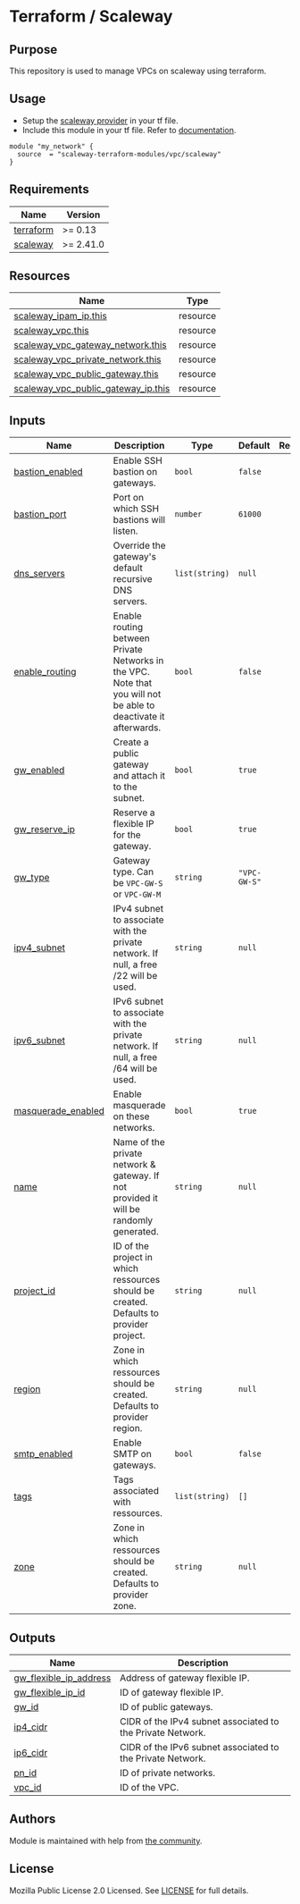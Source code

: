 # Terraform / Scaleway

## Purpose

This repository is used to manage VPCs on scaleway using terraform.

## Usage

- Setup the [scaleway provider](https://www.terraform.io/docs/providers/scaleway/index.html) in your tf file.
- Include this module in your tf file. Refer to [documentation](https://www.terraform.io/docs/modules/sources.html#generic-git-repository).

```hcl
module "my_network" {
  source  = "scaleway-terraform-modules/vpc/scaleway"
}
```

<!-- BEGIN_TF_DOCS -->
## Requirements

| Name | Version |
|------|---------|
| <a name="requirement_terraform"></a> [terraform](#requirement_terraform) | >= 0.13 |
| <a name="requirement_scaleway"></a> [scaleway](#requirement_scaleway) | >= 2.41.0 |

## Resources

| Name | Type |
|------|------|
| [scaleway_ipam_ip.this](https://registry.terraform.io/providers/scaleway/scaleway/latest/docs/resources/ipam_ip) | resource |
| [scaleway_vpc.this](https://registry.terraform.io/providers/scaleway/scaleway/latest/docs/resources/vpc) | resource |
| [scaleway_vpc_gateway_network.this](https://registry.terraform.io/providers/scaleway/scaleway/latest/docs/resources/vpc_gateway_network) | resource |
| [scaleway_vpc_private_network.this](https://registry.terraform.io/providers/scaleway/scaleway/latest/docs/resources/vpc_private_network) | resource |
| [scaleway_vpc_public_gateway.this](https://registry.terraform.io/providers/scaleway/scaleway/latest/docs/resources/vpc_public_gateway) | resource |
| [scaleway_vpc_public_gateway_ip.this](https://registry.terraform.io/providers/scaleway/scaleway/latest/docs/resources/vpc_public_gateway_ip) | resource |

## Inputs

| Name | Description | Type | Default | Required |
|------|-------------|------|---------|:--------:|
| <a name="input_bastion_enabled"></a> [bastion_enabled](#input_bastion_enabled) | Enable SSH bastion on gateways. | `bool` | `false` | no |
| <a name="input_bastion_port"></a> [bastion_port](#input_bastion_port) | Port on which SSH bastions will listen. | `number` | `61000` | no |
| <a name="input_dns_servers"></a> [dns_servers](#input_dns_servers) | Override the gateway's default recursive DNS servers. | `list(string)` | `null` | no |
| <a name="input_enable_routing"></a> [enable_routing](#input_enable_routing) | Enable routing between Private Networks in the VPC. Note that you will not be able to deactivate it afterwards. | `bool` | `false` | no |
| <a name="input_gw_enabled"></a> [gw_enabled](#input_gw_enabled) | Create a public gateway and attach it to the subnet. | `bool` | `true` | no |
| <a name="input_gw_reserve_ip"></a> [gw_reserve_ip](#input_gw_reserve_ip) | Reserve a flexible IP for the gateway. | `bool` | `true` | no |
| <a name="input_gw_type"></a> [gw_type](#input_gw_type) | Gateway type. Can be `VPC-GW-S` or `VPC-GW-M` | `string` | `"VPC-GW-S"` | no |
| <a name="input_ipv4_subnet"></a> [ipv4_subnet](#input_ipv4_subnet) | IPv4 subnet to associate with the private network. If null, a free /22 will be used. | `string` | `null` | no |
| <a name="input_ipv6_subnet"></a> [ipv6_subnet](#input_ipv6_subnet) | IPv6 subnet to associate with the private network. If null, a free /64 will be used. | `string` | `null` | no |
| <a name="input_masquerade_enabled"></a> [masquerade_enabled](#input_masquerade_enabled) | Enable masquerade on these networks. | `bool` | `true` | no |
| <a name="input_name"></a> [name](#input_name) | Name of the private network & gateway. If not provided it will be randomly generated. | `string` | `null` | no |
| <a name="input_project_id"></a> [project_id](#input_project_id) | ID of the project in which ressources should be created. Defaults to provider project. | `string` | `null` | no |
| <a name="input_region"></a> [region](#input_region) | Zone in which ressources should be created. Defaults to provider region. | `string` | `null` | no |
| <a name="input_smtp_enabled"></a> [smtp_enabled](#input_smtp_enabled) | Enable SMTP on gateways. | `bool` | `false` | no |
| <a name="input_tags"></a> [tags](#input_tags) | Tags associated with ressources. | `list(string)` | `[]` | no |
| <a name="input_zone"></a> [zone](#input_zone) | Zone in which ressources should be created. Defaults to provider zone. | `string` | `null` | no |

## Outputs

| Name | Description |
|------|-------------|
| <a name="output_gw_flexible_ip_address"></a> [gw_flexible_ip_address](#output_gw_flexible_ip_address) | Address of gateway flexible IP. |
| <a name="output_gw_flexible_ip_id"></a> [gw_flexible_ip_id](#output_gw_flexible_ip_id) | ID of gateway flexible IP. |
| <a name="output_gw_id"></a> [gw_id](#output_gw_id) | ID of public gateways. |
| <a name="output_ip4_cidr"></a> [ip4_cidr](#output_ip4_cidr) | CIDR of the IPv4 subnet associated to the Private Network. |
| <a name="output_ip6_cidr"></a> [ip6_cidr](#output_ip6_cidr) | CIDR of the IPv6 subnet associated to the Private Network. |
| <a name="output_pn_id"></a> [pn_id](#output_pn_id) | ID of private networks. |
| <a name="output_vpc_id"></a> [vpc_id](#output_vpc_id) | ID of the VPC. |
<!-- END_TF_DOCS -->

## Authors

Module is maintained with help from [the community](https://github.com/scaleway-terraform-modules/terraform-scaleway-vpc/graphs/contributors).

## License

Mozilla Public License 2.0 Licensed. See [LICENSE](https://github.com/scaleway-terraform-modules/terraform-scaleway-vpc/tree/master/LICENSE) for full details.
